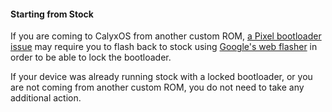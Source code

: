 #### Starting from Stock

If you are coming to CalyxOS from another custom ROM,
[a Pixel bootloader issue](https://issuetracker.google.com/issues/387030988)
may require you to flash back to stock using [Google's web flasher](https://flash.android.com)
in order to be able to lock the bootloader.

If your device was already running stock with a locked bootloader,
or you are not coming from another custom ROM,
you do not need to take any additional action.

